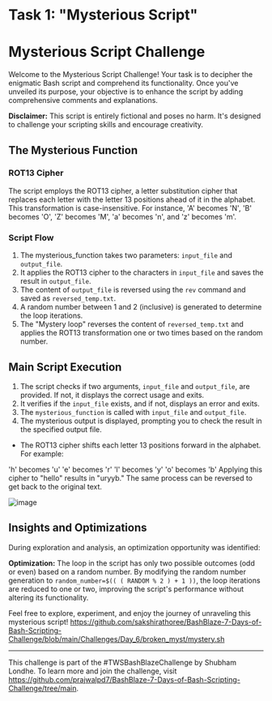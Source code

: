 # Task 1: "Mysterious Script" 

# Mysterious Script Challenge

Welcome to the Mysterious Script Challenge! Your task is to decipher the enigmatic Bash script and comprehend its functionality. Once you've unveiled its purpose, your objective is to enhance the script by adding comprehensive comments and explanations.

**Disclaimer:** This script is entirely fictional and poses no harm. It's designed to challenge your scripting skills and encourage creativity.

## The Mysterious Function

### ROT13 Cipher
The script employs the ROT13 cipher, a letter substitution cipher that replaces each letter with the letter 13 positions ahead of it in the alphabet. This transformation is case-insensitive. For instance, 'A' becomes 'N', 'B' becomes 'O', 'Z' becomes 'M', 'a' becomes 'n', and 'z' becomes 'm'.

### Script Flow
1. The mysterious_function takes two parameters: `input_file` and `output_file`.
2. It applies the ROT13 cipher to the characters in `input_file` and saves the result in `output_file`.
3. The content of `output_file` is reversed using the `rev` command and saved as `reversed_temp.txt`.
4. A random number between 1 and 2 (inclusive) is generated to determine the loop iterations.
5. The "Mystery loop" reverses the content of `reversed_temp.txt` and applies the ROT13 transformation one or two times based on the random number.

## Main Script Execution

1. The script checks if two arguments, `input_file` and `output_file`, are provided. If not, it displays the correct usage and exits.
2. It verifies if the `input_file` exists, and if not, displays an error and exits.
3. The `mysterious_function` is called with `input_file` and `output_file`.
4. The mysterious output is displayed, prompting you to check the result in the specified output file.

- The ROT13 cipher shifts each letter 13 positions forward in the alphabet. For example:

'h' becomes 'u'
'e' becomes 'r'
'l' becomes 'y'
'o' becomes 'b'
Applying this cipher to "hello" results in "uryyb." The same process can be reversed to get back to the original text.

![image](https://github.com/sakshirathoree/BashBlaze-7-Days-of-Bash-Scripting-Challenge/assets/67737704/af993480-b380-459b-af8c-93c893816108)


## Insights and Optimizations

During exploration and analysis, an optimization opportunity was identified:

**Optimization:** The loop in the script has only two possible outcomes (odd or even) based on a random number. By modifying the random number generation to `random_number=$(( ( RANDOM % 2 ) + 1 ))`, the loop iterations are reduced to one or two, improving the script's performance without altering its functionality.

Feel free to explore, experiment, and enjoy the journey of unraveling this mysterious script!
https://github.com/sakshirathoree/BashBlaze-7-Days-of-Bash-Scripting-Challenge/blob/main/Challenges/Day_6/broken_myst/mystery.sh

---

This challenge is part of the #TWSBashBlazeChallenge by Shubham Londhe.
 To learn more and join the challenge, visit https://github.com/prajwalpd7/BashBlaze-7-Days-of-Bash-Scripting-Challenge/tree/main.
